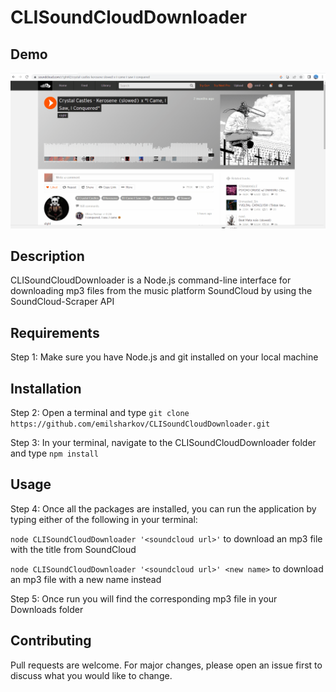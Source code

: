 # CLISoundCloudDownloader

## Demo

![](https://github.com/emilsharkov/CLISoundCloudDownloader/blob/main/CLISoundCloudDownloaderDemo.gif)

## Description

CLISoundCloudDownloader is a Node.js command-line interface for downloading mp3 files from the music platform SoundCloud by using the SoundCloud-Scraper API

## Requirements

Step 1: Make sure you have Node.js and git installed on your local machine

## Installation

Step 2: Open a terminal and type ```git clone https://github.com/emilsharkov/CLISoundCloudDownloader.git```

Step 3: In your terminal, navigate to the CLISoundCloudDownloader folder and type ```npm install ```

## Usage

Step 4: Once all the packages are installed, you can run the application by typing either of the following in your terminal:

```node CLISoundCloudDownloader '<soundcloud url>'``` to download an mp3 file with the title from SoundCloud

```node CLISoundCloudDownloader '<soundcloud url>' <new name>``` to download an mp3 file with a new name instead

Step 5: Once run you will find the corresponding mp3 file in your Downloads folder

## Contributing

Pull requests are welcome. For major changes, please open an issue first to discuss what you would like to change.
